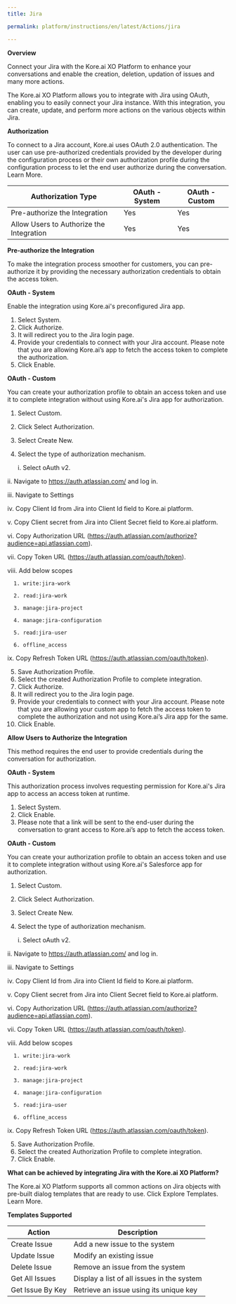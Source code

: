 ```yaml
---
title: Jira

permalink: platform/instructions/en/latest/Actions/jira

---
```


<base target="_blank">
<container>

**Overview**

Connect your Jira with the Kore.ai XO Platform to enhance your conversations and enable the creation, deletion, updation of issues and many more actions.

The Kore.ai XO Platform allows you to integrate with Jira using OAuth, enabling you to easily connect your Jira instance. With this integration, you can create, update, and perform more actions on the various objects within Jira.


</container>

<container>

**Authorization**
 
To connect to a Jira account, Kore.ai uses OAuth 2.0 authentication. The user can use pre-authorized credentials provided by the developer during the configuration process or their own authorization profile during the configuration process to let the end user authorize during the conversation. Learn More.
 
 |Authorization Type                      | OAuth - System | OAuth - Custom |
 |----------------------------------------|----------------|----------------|
 |Pre-authorize the Integration           |       Yes      |       Yes      |
 |Allow Users to Authorize the Integration|       Yes      |       Yes      |


**Pre-authorize the Integration**
 
 To make the integration process smoother for customers, you can pre-authorize it by providing the necessary authorization credentials to obtain the access token.

**OAuth - System**
 
 Enable the integration using Kore.ai's preconfigured Jira app. 
 
1. Select System.
2. Click Authorize.
3. It will redirect you to the Jira login page. 
4. Provide your credentials to connect with your Jira account.
   Please note that you are allowing Kore.ai’s app to fetch the access token to complete the authorization.
5. Click Enable.
 
 
**OAuth - Custom**
 
 You can create your authorization profile to obtain an access token and use it to complete integration without using Kore.ai's Jira app for authorization.
 
1. Select Custom.
2. Click Select Authorization.
3. Select Create New.
4. Select the type of authorization mechanism. 
 
   i.  Select oAuth v2.
 
  ii.  Navigate to https://auth.atlassian.com/ and log in.
 
  iii. Navigate to Settings 
 
  iv.  Copy Client Id from Jira into Client Id field to Kore.ai platform.
 
   v.  Copy Client secret from Jira into Client Secret field to Kore.ai platform.
 
  vi.  Copy Authorization URL (https://auth.atlassian.com/authorize?audience=api.atlassian.com).
 
  vii. Copy Token URL (https://auth.atlassian.com/oauth/token).
 
viii.  Add below scopes
 
      1. write:jira-work 
 
      2. read:jira-work  
 
      3. manage:jira-project 
  
      4. manage:jira-configuration 
  
      5. read:jira-user 
  
      6. offline_access
  
  ix.  Copy Refresh Token URL (https://auth.atlassian.com/oauth/token).
 
5. Save Authorization Profile.
6. Select the created Authorization Profile to complete integration.
7. Click Authorize.
8. It will redirect you to the Jira login page.
9. Provide your credentials to connect with your Jira account. 
   Please note that you are allowing your custom app to fetch the access token to complete the authorization and not using Kore.ai’s Jira app for the same.
10. Click Enable.
 
 
**Allow Users to Authorize the Integration**
 
This method requires the end user to provide credentials during the conversation for authorization.
 
**OAuth - System**
 
 This authorization process involves requesting permission for Kore.ai's Jira app to access an access token at runtime.
 
1. Select System.
2. Click Enable.
3. Please note that a link will be sent to the end-user during the conversation to grant access to Kore.ai’s app to fetch the access token.
 
 **OAuth - Custom**
 
 You can create your authorization profile to obtain an access token and use it to complete integration without using Kore.ai's Salesforce app for authorization.
 
1. Select Custom.
2. Click Select Authorization.
3. Select Create New.
4. Select the type of authorization mechanism. 
 
   i.  Select oAuth v2.
 
  ii.  Navigate to https://auth.atlassian.com/ and log in.
 
  iii. Navigate to Settings 
 
  iv.  Copy Client Id from Jira into Client Id field to Kore.ai platform.
 
   v.  Copy Client secret from Jira into Client Secret field to Kore.ai platform.
 
  vi.  Copy Authorization URL (https://auth.atlassian.com/authorize?audience=api.atlassian.com).
 
  vii. Copy Token URL (https://auth.atlassian.com/oauth/token).
 
viii.  Add below scopes
 
      1. write:jira-work 
 
      2. read:jira-work  
 
      3. manage:jira-project 
  
      4. manage:jira-configuration 
  
      5. read:jira-user 
  
      6. offline_access
  
  ix.  Copy Refresh Token URL (https://auth.atlassian.com/oauth/token).
 
5. Save Authorization Profile.
6. Select the created Authorization Profile to complete integration.
6. Click Enable.
 
</container>

<container>

**What can be achieved by integrating Jira with the Kore.ai XO Platform?**
 
The Kore.ai XO Platform supports all common actions on Jira objects with pre-built dialog templates that are ready to use. Click Explore Templates. Learn More.
 
**Templates Supported**

| Action           | Description            |
|------------------|------------------------|
|Create Issue        |Add a new issue to the system|
|Update Issue       |Modify an existing issue|
|Delete Issue     |Remove an issue from the system|
|Get All Issues      |Display a list of all issues in the system
|Get Issue By Key       |Retrieve an issue using its unique key|

</container>



